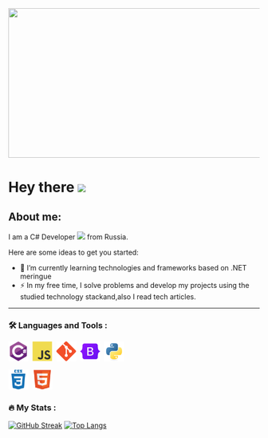 <div align="center">
  <img src="https://media.giphy.com/media/v1.Y2lkPTc5MGI3NjExMGswand1d3Fud2FidmJmdzQyMnRqNDZlcmhqdTVnZTR3dGV5MXQ3MiZlcD12MV9pbnRlcm5hbF9naWZfYnlfaWQmY3Q9Zw/26tn33aiTi1jkl6H6/giphy.gif" width="600" height="300"/>
</div>
<h1>
  Hey there
  <img src="https://media.giphy.com/media/hvRJCLFzcasrR4ia7z/giphy.gif" width="30px"/>
</h1>

<h2>About me:</h2>
I am a C# Developer <img src="https://media.giphy.com/media/WUlplcMpOCEmTGBtBW/giphy.gif" width="30"> from Russia.


Here are some ideas to get you started:

-  :telescope: I’m currently learning technologies and frameworks based on .NET meringue
- :zap: In my free time, I solve problems and develop my projects using the studied technology stackand,also I read tech articles.

---
### :hammer_and_wrench: Languages and Tools :
<div>
  <img src="https://raw.githubusercontent.com/devicons/devicon/1119b9f84c0290e0f0b38982099a2bd027a48bf1/icons/csharp/csharp-original.svg" title="Charp" alt="Charp" width="40" height="40"/>&nbsp;
  <img src="https://raw.githubusercontent.com/devicons/devicon/1119b9f84c0290e0f0b38982099a2bd027a48bf1/icons/javascript/javascript-original.svg" title="Javascript" alt="Javascript" width="40" height="40"/>&nbsp;
  <img src="https://raw.githubusercontent.com/devicons/devicon/1119b9f84c0290e0f0b38982099a2bd027a48bf1/icons/git/git-original.svg" title="Git" alt="Git" width="40" height="40"/>&nbsp;
  <img src="https://raw.githubusercontent.com/devicons/devicon/1119b9f84c0290e0f0b38982099a2bd027a48bf1/icons/bootstrap/bootstrap-original.svg" title="Bootstrap" alt="Bootstrap" width="40" height="40"/>&nbsp;
  <img src="https://raw.githubusercontent.com/devicons/devicon/1119b9f84c0290e0f0b38982099a2bd027a48bf1/icons/python/python-original.svg" title="Python" alt="Python" width="40" height="40"/>&nbsp;
  
  <img src="https://github.com/devicons/devicon/blob/master/icons/css3/css3-plain-wordmark.svg"  title="CSS3" alt="CSS" width="40" height="40"/>&nbsp;
  <img src="https://github.com/devicons/devicon/blob/master/icons/html5/html5-original.svg" title="HTML5" alt="HTML" width="40" height="40"/>&nbsp;

### :fire: My Stats :
[![GitHub Streak](http://github-readme-streak-stats.herokuapp.com?user=ITDrago&theme=dark&background=000000)](https://git.io/streak-stats)
[![Top Langs](https://github-readme-stats.vercel.app/api/top-langs/?username=ITDrago&layout=compact&theme=vision-friendly-dark)](https://github.com/anuraghazra/github-readme-stats)
